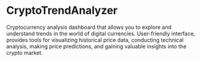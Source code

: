 # CryptoTrendAnalyzer
Cryptocurrency analysis dashboard that allows you to explore and understand trends in the world of digital currencies. User-friendly interface, provides tools for visualizing historical price data, conducting technical analysis, making price predictions, and gaining valuable insights into the crypto market.
